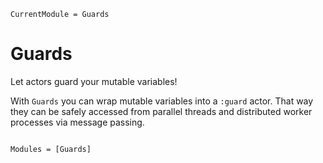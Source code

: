 ```@meta
CurrentModule = Guards
```

# Guards

Let actors guard your mutable variables!

With `Guards` you can wrap mutable variables into a `:guard` actor. That way they can be safely accessed from parallel threads and distributed worker processes via message passing.

```@index
```

```@autodocs
Modules = [Guards]
```
